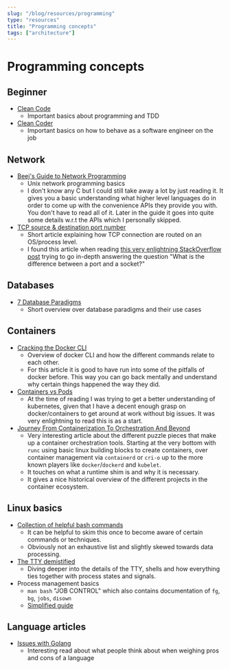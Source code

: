 ```yaml
---
slug: "/blog/resources/programming"
type: "resources"
title: "Programming concepts"
tags: ["architecture"]
---
```


# Programming concepts

## Beginner

- [Clean Code](https://books.google.com/books/about/Clean_Code.html?id=hjEFCAAAQBAJ&source=kp_book_description)
  - Important basics about programming and TDD
- [Clean Coder](https://books.google.com/books/about/The_Clean_Coder.html?id=VQlvAQAAQBAJ&source=kp_book_description)
  - Important basics on how to behave as a software engineer on the job

## Network

- [Beej's Guide to Network Programming](https://beej.us/guide/bgnet/html/#client-server-background)
  - Unix network programming basics
  - I don't know any C but I could still take away a lot by just reading it. It gives you a basic understanding what higher level languages do in order to come up with the convenience APIs they provide you with. You don't have to read all of it. Later in the guide it goes into quite some details w.r.t the APIs which I personally skipped.
- [TCP source & destination port number](https://www.firewall.cx/networking-topics/protocols/tcp/133-tcp-source-destination-ports.html)
  - Short article explaining how TCP connection are routed on an OS/process level.
  - I found this article when reading [this very enlightning StackOverflow post](https://stackoverflow.com/questions/152457/what-is-the-difference-between-a-port-and-a-socket/152863#152863) trying to go in-depth answering the question "What is the difference between a port and a socket?"

## Databases

- [7 Database Paradigms](https://www.youtube.com/watch?v=W2Z7fbCLSTw&feature=youtu.be)
  - Short overview over database paradigms and their use cases

## Containers

- [Cracking the Docker CLI](https://iximiuz.com/en/posts/containers-101-container-mgmt-commands/)
  - Overview of docker CLI and how the different commands relate to each other.
  - For this article it is good to have run into some of the pitfalls of docker before. This way you can go back mentally and understand why certain things happened the way they did.
- [Containers vs Pods](https://iximiuz.com/en/posts/containers-vs-pods/)
  - At the time of reading I was trying to get a better understanding of kubernetes, given that I have a decent enough grasp on docker/containers to get around at work without big issues. It was very enlightning to read this is as a start.
- [Journey From Containerization To Orchestration And Beyond](https://iximiuz.com/en/posts/journey-from-containerization-to-orchestration-and-beyond/#container-runtimes)
  - Very interesting article about the different puzzle pieces that make up a container orchestration tools. Starting at the very bottom with `runc` using basic linux building blocks to create containers, over container management via `containerd` or `cri-o` up to the more known players like `docker`/`dockerd` and `kubelet`.
  - It touches on what a runtime shim is and why it is necessary.
  - It gives a nice historical overview of the different projects in the container ecosystem.

## Linux basics

- [Collection of helpful bash commands](https://github.com/onceupon/Bash-Oneliner)
  - It can be helpful to skim this once to become aware of certain commands or techniques.
  - Obviously not an exhaustive list and slightly skewed towards data processing.
- [The TTY demistified](https://www.linusakesson.net/programming/tty/index.php)
  - Diving deeper into the details of the TTY, shells and how everything ties together with process states and signals.
- Process management basics
  - `man bash` "JOB CONTROL" which also contains documentation of `fg`, `bg`, `jobs`, `disown`
  - [Simplified guide](https://www.webservertalk.com/disown)

## Language articles

- [Issues with Golang](https://fasterthanli.me/articles/lies-we-tell-ourselves-to-keep-using-golang)
  - Interesting read about what people think about when weighing pros and cons of a language
